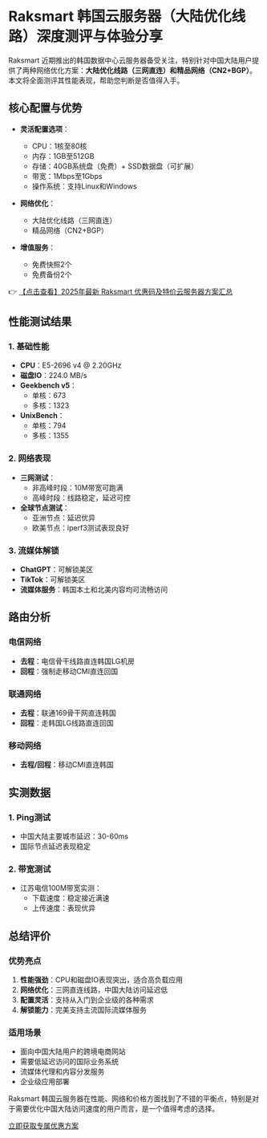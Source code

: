 # Raksmart 韩国云服务器（大陆优化线路）深度测评与体验分享

Raksmart 近期推出的韩国数据中心云服务器备受关注，特别针对中国大陆用户提供了两种网络优化方案：**大陆优化线路（三网直连）**和**精品网络（CN2+BGP）**。本文将全面测评其性能表现，帮助您判断是否值得入手。

## 核心配置与优势

- **灵活配置选项**：
  - CPU：1核至80核
  - 内存：1GB至512GB
  - 存储：40GB系统盘（免费）+ SSD数据盘（可扩展）
  - 带宽：1Mbps至1Gbps
  - 操作系统：支持Linux和Windows

- **网络优化**：
  - 大陆优化线路（三网直连）
  - 精品网络（CN2+BGP）

- **增值服务**：
  - 免费快照2个
  - 免费备份2个

👉 [【点击查看】2025年最新 Raksmart 优惠码及特价云服务器方案汇总](https://bit.ly/raksmart)

## 性能测试结果

### 1. 基础性能
- **CPU**：E5-2696 v4 @ 2.20GHz
- **磁盘IO**：224.0 MB/s
- **Geekbench v5**：
  - 单核：673
  - 多核：1323
- **UnixBench**：
  - 单核：794
  - 多核：1355

### 2. 网络表现
- **三网测试**：
  - 非高峰时段：10M带宽可跑满
  - 高峰时段：线路稳定，延迟可控
- **全球节点测试**：
  - 亚洲节点：延迟优异
  - 欧美节点：iperf3测试表现良好

### 3. 流媒体解锁
- **ChatGPT**：可解锁美区
- **TikTok**：可解锁美区
- **流媒体服务**：韩国本土和北美内容均可流畅访问

## 路由分析

### 电信网络
- **去程**：电信骨干线路直连韩国LG机房
- **回程**：强制走移动CMI直连回国

### 联通网络
- **去程**：联通169骨干网直连韩国
- **回程**：走韩国LG线路直连回国

### 移动网络
- **去程/回程**：移动CMI直连韩国

## 实测数据

### 1. Ping测试
- 中国大陆主要城市延迟：30-60ms
- 国际节点延迟表现稳定

### 2. 带宽测试
- 江苏电信100M带宽实测：
  - 下载速度：稳定接近满速
  - 上传速度：表现优异

## 总结评价

### 优势亮点
1. **性能强劲**：CPU和磁盘IO表现突出，适合高负载应用
2. **网络优化**：三网直连线路，中国大陆访问延迟低
3. **配置灵活**：支持从入门到企业级的各种需求
4. **解锁能力**：完美支持主流国际流媒体服务

### 适用场景
- 面向中国大陆用户的跨境电商网站
- 需要低延迟访问的国际业务系统
- 流媒体代理和内容分发服务
- 企业级应用部署

Raksmart 韩国云服务器在性能、网络和价格方面找到了不错的平衡点，特别是对于需要优化中国大陆访问速度的用户而言，是一个值得考虑的选择。

[立即获取专属优惠方案](https://bit.ly/raksmart)